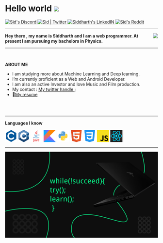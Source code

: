 

<h1>Hello world <img src="https://media.giphy.com/media/o4JQKVa6jHuCxlp2yU/giphy.gif" width="57px"></h1>

<a href="https://discord.gg/4QEKhWr">
  <img alt="Sid's Discord" width="30px" src="https://raw.githubusercontent.com/peterthehan/peterthehan/master/assets/discord.svg" />
</a>
<a href="https://twitter.com/Sid_1_">
  <img alt="Sid | Twitter" width="30px" src="https://raw.githubusercontent.com/peterthehan/peterthehan/master/assets/twitter.svg" />
</a>
<a href="linkedin.com/in/siddharth-shukla-63b29b1b5">
  <img alt="Siddharth's LinkedIN" width="30px" src="https://raw.githubusercontent.com/peterthehan/peterthehan/master/assets/linkedin.svg" />
</a>
<a href="https://www.reddit.com/user/CrucifiedCrusader/">
  <img alt="Sid's Reddit" width="30px" src="https://raw.githubusercontent.com/peterthehan/peterthehan/master/assets/reddit.svg" />
</a>

---

<!--![iMAGE](https://data.whicdn.com/images/295908267/original.gif)-->

<img align=right src="https://data.whicdn.com/images/295908267/original.gif">

**Hey there , my name is Siddharth and I am a web programmer. At present I am pursuing my bachelors in Physics.**

<!-- ![This is Wallpaper](https://cdnb.artstation.com/p/assets/images/images/014/281/887/original/brandon-ellis-cyber.gif?1543324220) -->


---

<br>


**ABOUT ME**

- I am studying more about Machine Learning and Deep learning.
- I’m currently proficient as a  Web and Android Developer.
- I am also an active Investor and love Music and Film production.
- My contact : [My twitter handle ](https://twitter.com/Sid_1_);
- 📝[My resume](https://drive.google.com/file/d/1qphGnoEWL4nyXjfNtHiXFgcYt3fkMEcO/view?usp=sharing)

<br><br>

---

**Languages I know**

<code><img height="40" src="png icons/c only.png"></code>
<code><img height="40" src="png icons/c++.png"></code>
<code><img height="40" src="png icons/java.png"></code>
<code><img height="40" src="png icons/kotlin.png"></code>
<code><img height="40" src="png icons/python.png"></code>
<code><img height="40" src="png icons/html.png"></code>
<code><img height="40" src="png icons/css.png"></code>
<code><img height="40" src="png icons/javascript.png"></code>
<code><img height="40" src="png icons/react.png"></code>

---

<img align="left" width="560px" src="poster.png">




